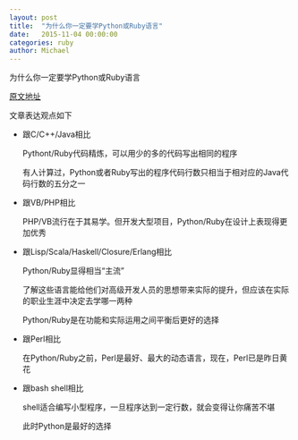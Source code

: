 ```yaml
---
layout: post
title:  "为什么你一定要学Python或Ruby语言"
date:   2015-11-04 00:00:00
categories: ruby
author: Michael
---
```


为什么你一定要学Python或Ruby语言

[原文地址](http://mp.weixin.qq.com/s?__biz=MzA3NjUyMjIyMQ==&mid=208541130&idx=1&sn=073b572faa8eb936157ba5af3d0ce24f#rd)

文章表达观点如下

- 跟C/C++/Java相比

	Pythont/Ruby代码精炼，可以用少的多的代码写出相同的程序

	有人计算过，Python或者Ruby写出的程序代码行数只相当于相对应的Java代码行数的五分之一

- 跟VB/PHP相比

	PHP/VB流行在于其易学。但开发大型项目，Python/Ruby在设计上表现得更加优秀

- 跟Lisp/Scala/Haskell/Closure/Erlang相比

	Python/Ruby显得相当“主流”

	了解这些语言能给他们对高级开发人员的思想带来实际的提升，但应该在实际的职业生涯中决定去学哪一两种

	Python/Ruby是在功能和实际运用之间平衡后更好的选择

- 跟Perl相比

	在Python/Ruby之前，Perl是最好、最大的动态语言，现在，Perl已是昨日黄花

- 跟bash shell相比

	shell适合编写小型程序，一旦程序达到一定行数，就会变得让你痛苦不堪

	此时Python是最好的选择
